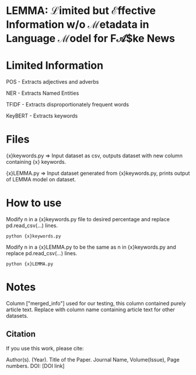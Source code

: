 # LEMMA: $\mathbf{\mathcal{L}}$imited but $\mathbf{\mathcal{E}}$ffective Information w/o $\mathbf{\mathcal{M}}$etadata in Language $\mathbf{\mathcal{M}}$odel for F$\mathbf{\mathcal{A}}$$ke News

# Limited Information 
POS     - Extracts adjectives and adverbs

NER     - Extracts Named Entities

TFIDF   - Extracts disproportionately frequent words

KeyBERT - Extracts keywords

# Files

{x}keywords.py => Input dataset as csv, outputs dataset with new column containing {x} keywords.

{x}LEMMA.py    => Input dataset generated from {x}keywords.py, prints output of LEMMA model on dataset.

# How to use

Modify n in a {x}keywords.py file to desired percentage and replace pd.read_csv(...) lines. 

```python {x}keywords.py```

Modify n in a {x}LEMMA.py to be the same as n in {x}keywords.py and replace pd.read_csv(...) lines. 

```python {x}LEMMA.py```

# Notes
Column ["merged_info"] used for our testing, this column contained purely article text. Replace with column name containing article text for other datasets.

## Citation

If you use this work, please cite:

Author(s). (Year). Title of the Paper. Journal Name, Volume(Issue), Page numbers. DOI: [DOI link]
